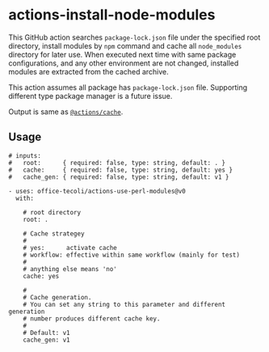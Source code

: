 # actions-install-node-modules

This GitHub action searches `package-lock.json` file under the
specified root directory, install modules by `npm` command and cache
all `node_modules` directory for later use.  When executed next time
with same package configurations, and any other environment are not
changed, installed modules are extracted from the cached archive.

This action assumes all package has `package-lock.json` file.
Supporting different type package manager is a future issue.

Output is same as [`@actions/cache`](https://github.com/actions/cache).

## Usage

```
# inputs:
#   root:      { required: false, type: string, default: . }
#   cache:     { required: false, type: string, default: yes }
#   cache_gen: { required: false, type: string, default: v1 }

- uses: office-tecoli/actions-use-perl-modules@v0
  with:

    # root directory
    root: .

    # Cache strategey
    #
    # yes:      activate cache
    # workflow: effective within same workflow (mainly for test)
    #
    # anything else means 'no'
    cache: yes

    #
    # Cache generation.
    # You can set any string to this parameter and different generation
    # number produces different cache key.
    #
    # Default: v1
    cache_gen: v1

```
